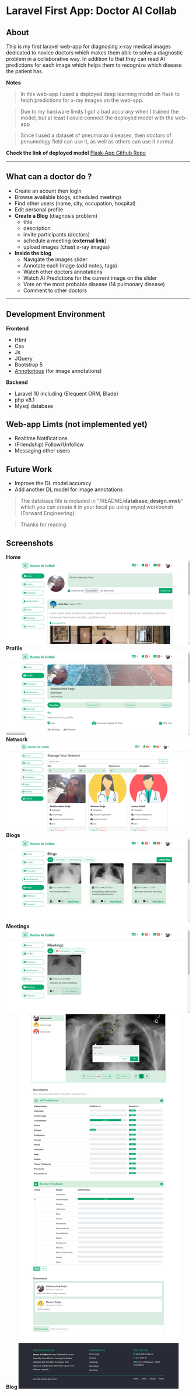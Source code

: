 # Laravel First App: **Doctor AI Collab**

## **About**

This is my first laravel web-app for diagnosing x-ray medical images dedicated to novice doctors which makes them able to solve a diagnostic problem in a collaborative way.
In addition to that they can read AI predictions for each image which helps them to recognize which disease the patient has.

**Notes**

> In this web-app I used a deployed deep learning model on flask to fetch predictions for x-ray images on the web-app.

> Due to my hardware limits I got a bad accuracy when I trained the model, but at least I could connect the deployed model with the web-app

> Since I used a dataset of pneumorax diseases, then doctors of penumology field can use it, as well as others can use it normal

**Check the link of deployed model** [Flask-App Github Repo](https://github.com/whbb98/flask-firstApp)

---
## **What can a doctor do ?**
* Create an acount then login
* Browse available blogs, scheduled meetings
* Find other users (name, city, occupation, hospital)
* Edit personal profile 
* **Create a Blog** (diagnosis problem)
    * title
    * description
    * invite participants (doctors)
    * schedule a meeting (**external link**)
    * upload images (chast x-ray images)
* **Inside the blog**
    * Navigate the images slider
    * Annotate each Image (add notes, tags)
    * Watch other doctors annotations
    * Watch AI Predictions for the current image on the slider
    * Vote on the most probable disease (14 pulmonary disease)
    * Comment to other doctors
---
## **Development Environment**

**Frontend**
- Html
- Css
- Js
- JQuery
- Bootstrap 5
- [Annotorious](https://annotorious.github.io/) (for image annotations)

**Backend**

- Laravel 10 including (Elequent ORM, Blade)
- php v8.1
- Mysql database


## **Web-app Limts (not implemented yet)**
* Realtime Notifications
* (Friendship) Follow/Unfollow
* Messaging other users

## **Future Work**
* Improve the DL model accuracy
* Add another DL model for image annotations

> The database file is included in "/README/**database_design.mwb**" which you can create it in your local pc using mysql workbensh (Forward Engineering).

> Thanks for reading

## **Screenshots**
**Home**
![home](README/images/home.png)
**Profile**
![home](README/images/profile.png)
**Network**
![home](README/images/network.png)
**Blogs**
![home](README/images/blogs.png)
**Meetings**
![home](README/images/meetings.png)
**Blog**
![home](README/images/blog.png)